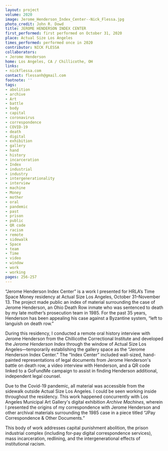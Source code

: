 ```yaml
---
layout: project
volume: 2020
image: Jerome_Henderson_Index_Center--Nick_Flessa.jpg
photo_credit: John R. Dowd
title: JEROME HENDERSON INDEX CENTER
first_performed: first performed on October 31, 2020
place: Actual Size Los Angeles
times_performed: performed once in 2020
contributor: NICK FLESSA
collaborators:
- Jerome Henderson
home: Los Angeles, CA / Chillicothe, OH
links:
- nickflessa.com
contact: flessanh@gmail.com
footnote: ''
tags:
- abolition
- archive
- Art
- battle
- body
- capital
- coronavirus
- correspondence
- COVID-19
- death
- digital
- exhibition
- gallery
- hand
- history
- incarceration
- Index
- industrial
- industry
- intergenerationality
- interview
- machine
- Money
- mother
- oral
- pandemic
- past
- prison
- public
- QR code
- racism
- remote
- sidewalk
- Space
- team
- Time
- video
- window
- work
- working
pages: 256-257
---
```


“Jerome Henderson Index Center” is a work I presented for HRLA’s Time Space Money residency at Actual Size Los Angeles, October 31–November 13. The project made public an index of material surrounding the case of Jerome Henderson, an Ohio Death Row inmate who was sentenced to death by my late mother’s prosecution team in 1985. For the past 35 years, Henderson has been appealing his case against a Byzantine system, “left to languish on death row.”

During this residency, I conducted a remote oral history interview with Jerome Henderson from the Chillicothe Correctional Institute and developed the *Jerome Henderson Index* through the window of Actual Size Los Angeles—temporarily establishing the gallery space as the “Jerome Henderson Index Center.” The “Index Center” included wall-sized, hand-painted representations of legal documents from Jerome Henderson's battle on death row, a video interview with Henderson, and a QR code linked to a GoFundMe campaign to assist in finding Henderson additional, independent legal counsel. 

Due to the Covid-19 pandemic, all material was accessible from the sidewalk outside Actual Size Los Angeles. I could be seen working inside throughout the residency. This work happened concurrently with Los Angeles Municipal Art Gallery's digital exhibition *Archive Machines*, wherein I presented the origins of my correspondence with Jerome Henderson and other archival materials surrounding the 1985 case in a piece titled “JPay Correspondence &amp; Other Documents.” 

This body of work addresses capital punishment abolition, the prison industrial complex (including for-pay digital correspondence services), mass incarceration, redlining, and the intergenerational effects of institutional racism.